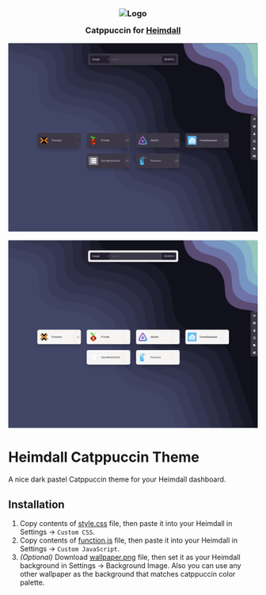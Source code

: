 <h3 align="center">
	<img src="https://raw.githubusercontent.com/catppuccin/catppuccin/main/assets/logos/exports/1544x1544_circle.png" width="100" alt="Logo"/><br/>
	<img src="https://raw.githubusercontent.com/catppuccin/catppuccin/main/assets/misc/transparent.png" height="30" width="0px"/>
	Catppuccin for <a href="https://github.com/linuxserver/Heimdall/">Heimdall</a>
	<img src="https://raw.githubusercontent.com/catppuccin/catppuccin/main/assets/misc/transparent.png" height="30" width="0px"/>
</h3>

<p align="center">
	<img src="./preview-dark-mode.png">
</p>

<p align="center">
	<img src="./preview-light-mode.png">
</p>

# Heimdall Catppuccin Theme

A nice dark pastel Catppuccin theme for your Heimdall dashboard.

## Installation

1. Copy contents of [style.css](./style.css) file, then paste it into your Heimdall in Settings -> `Custom CSS`.
2. Copy contents of [function.js](./function.js) file, then paste it into your Heimdall in Settings -> `Custom JavaScript`.
3. _(Optional)_ Download [wallpaper.png](./wallpaper.png) file, then set it as your Heimdall background in Settings -> Background Image. Also you can use any other wallpaper as the background that matches catppuccin color palette.
